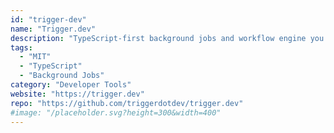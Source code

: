 ```yaml
---
id: "trigger-dev"
name: "Trigger.dev"
description: "TypeScript-first background jobs and workflow engine you can run on your own infrastructure."
tags:
  - "MIT"
  - "TypeScript"
  - "Background Jobs"
category: "Developer Tools"
website: "https://trigger.dev"
repo: "https://github.com/triggerdotdev/trigger.dev"
#image: "/placeholder.svg?height=300&width=400"
---
```

